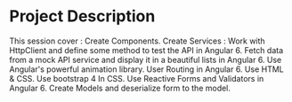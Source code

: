 # Project Description
This session cover :
Create Components.
Create Services : Work with HttpClient and define some method to test the API in Angular 6.
Fetch data from a mock API service and display it in a beautiful lists in Angular 6.
Use Angular's powerful animation library.
User Routing  in Angular 6.
Use HTML & CSS.
Use bootstrap 4 In CSS.
Use Reactive Forms and Validators in Angular 6.
Create Models and deserialize form to the model.
